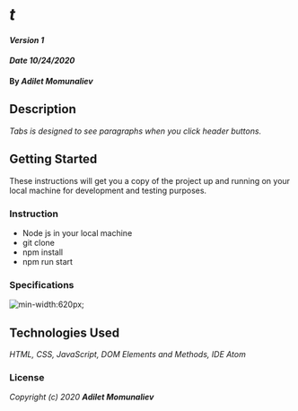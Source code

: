 # _t_

#### _Version 1_
#### _Date 10/24/2020_
#### By _**Adilet Momunaliev**_

## Description

_Tabs is designed to see paragraphs when you click header buttons._

## Getting Started

These instructions will get you a copy of the project up and running on your local machine for development and testing purposes.

### Instruction

* Node js in your local machine
* git clone
* npm install
* npm run start
### Specifications
 ![min-width:620px](.png);
## Technologies Used

_HTML, CSS, JavaScript, DOM Elements and Methods, IDE Atom_

### License

*_Copyright (c) 2020 **Adilet Momunaliev**_*
